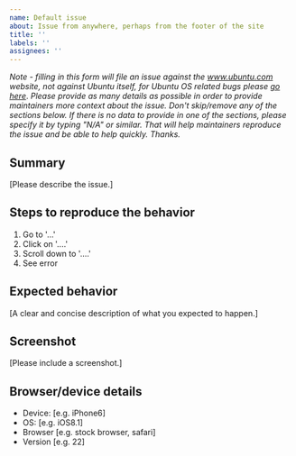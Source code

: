 ```yaml
---
name: Default issue
about: Issue from anywhere, perhaps from the footer of the site
title: ''
labels: ''
assignees: ''
---
```


*Note - filling in this form will file an issue against the www.ubuntu.com website, not against Ubuntu itself, for Ubuntu OS related bugs please [go here](https://help.ubuntu.com/community/ReportingBugs)*.
*Please provide as many details as possible in order to provide maintainers more context about the issue. Don't skip/remove any of the sections below. If there is no data to provide in one of the sections, please specify it by typing "N/A" or similar. That will help maintainers reproduce the issue and be able to help quickly. Thanks.*

## Summary

[Please describe the issue.]

## Steps to reproduce the behavior

1. Go to '...'
2. Click on '....'
3. Scroll down to '....'
4. See error

## Expected behavior

[A clear and concise description of what you expected to happen.]

## Screenshot

[Please include a screenshot.]

## Browser/device details

- Device: [e.g. iPhone6]
- OS: [e.g. iOS8.1]
- Browser [e.g. stock browser, safari]
- Version [e.g. 22]
